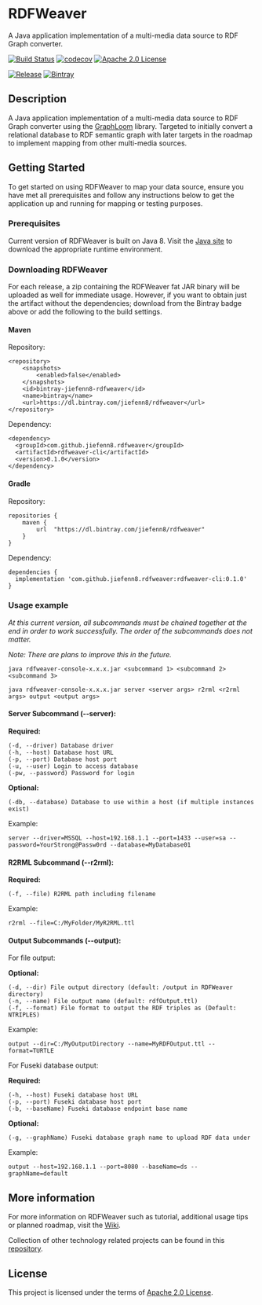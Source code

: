 # RDFWeaver

A Java application implementation of a multi-media data source to RDF Graph converter.

[![Build Status](https://travis-ci.org/jiefenn8/rdfweaver.svg?branch=master)](https://travis-ci.org/jiefenn8/rdfweaver)
[![codecov](https://codecov.io/gh/jiefenn8/rdfweaver/branch/master/graph/badge.svg)](https://codecov.io/gh/jiefenn8/rdfweaver)
[![Apache 2.0 License](https://img.shields.io/badge/license-apache2-green.svg) ](https://github.com/jiefenn8/rdfweaver/blob/master/LICENSE.md)

[![Release](https://img.shields.io/github/v/release/jiefenn8/rdfweaver)](https://github.com/jiefenn8/rdfweaver/releases/latest)
[![Bintray](https://img.shields.io/bintray/v/jiefenn8/rdfweaver/rdfweaver)](https://bintray.com/jiefenn8/rdfweaver/rdfweaver/_latestVersion)

## Description

A Java application implementation of a multi-media data source to RDF Graph converter using the 
[GraphLoom](https://github.com/jiefenn8/graphloom) library. Targeted to initially convert a relational database to RDF 
semantic graph with later targets in the roadmap to implement mapping from other multi-media sources. 

## Getting Started

To get started on using RDFWeaver to map your data source, ensure you have met all prerequisites and follow any 
instructions below to get the application up and running for mapping or testing purposes.

### Prerequisites

Current version of RDFWeaver is built on Java 8. Visit the [Java site](https://www.java.com/en/download/) to download 
the appropriate runtime environment.

### Downloading RDFWeaver

For each release, a zip containing the RDFWeaver fat JAR binary will be uploaded as well for immediate usage.
However, if you want to obtain just the artifact without the dependencies; download from the Bintray badge above or
add the following to the build settings.

#### Maven

Repository:
```
<repository>
    <snapshots>
        <enabled>false</enabled>
    </snapshots>
    <id>bintray-jiefenn8-rdfweaver</id>
    <name>bintray</name>
    <url>https://dl.bintray.com/jiefenn8/rdfweaver</url>
</repository>
```

Dependency:
```
<dependency>
  <groupId>com.github.jiefenn8.rdfweaver</groupId>
  <artifactId>rdfweaver-cli</artifactId>
  <version>0.1.0</version>
</dependency>
```

#### Gradle

Repository:
```
repositories {
    maven {
        url  "https://dl.bintray.com/jiefenn8/rdfweaver" 
    }
}
```

Dependency:
```
dependencies {
  implementation 'com.github.jiefenn8.rdfweaver:rdfweaver-cli:0.1.0'
}
```

### Usage example

_At this current version, all subcommands must be chained together at the end in order to work successfully. 
The order of the subcommands does not matter._

_Note: There are plans to improve this in the future._

```
java rdfweaver-console-x.x.x.jar <subcommand 1> <subcommand 2> <subcommand 3>

java rdfweaver-console-x.x.x.jar server <server args> r2rml <r2rml args> output <output args>
```

#### Server Subcommand (--server):

**Required:**
```
(-d, --driver) Database driver
(-h, --host) Database host URL
(-p, --port) Database host port
(-u, --user) Login to access database
(-pw, --password) Password for login
```
**Optional:**
```
(-db, --database) Database to use within a host (if multiple instances exist)
```
Example: 
```
server --driver=MSSQL --host=192.168.1.1 --port=1433 --user=sa --password=YourStrong@Passw0rd --database=MyDatabase01
```

#### R2RML Subcommand (--r2rml):

**Required:**
```
(-f, --file) R2RML path including filename
```
Example: 
```
r2rml --file=C:/MyFolder/MyR2RML.ttl
```
#### Output Subcommands (--output):

For file output:

**Optional:**
```
(-d, --dir) File output directory (default: /output in RDFWeaver directory)
(-n, --name) File output name (default: rdfOutput.ttl)
(-f, --format) File format to output the RDF triples as (Default: NTRIPLES) 
```
Example: 
``` 
output --dir=C:/MyOutputDirectory --name=MyRDFOutput.ttl --format=TURTLE
```

For Fuseki database output:

**Required:**
```
(-h, --host) Fuseki database host URL 
(-p, --port) Fuseki database host port
(-b, --baseName) Fuseki database endpoint base name
```
**Optional:**
```
(-g, --graphName) Fuseki database graph name to upload RDF data under
```
Example: 
```
output --host=192.168.1.1 --port=8080 --baseName=ds --graphName=default
```

## More information

For more information on RDFWeaver such as tutorial, additional usage tips or planned roadmap, visit the 
[Wiki](https://github.com/jiefenn8/rdfweaver/wiki).

Collection of other technology related projects can be found in this 
[repository](https://github.com/jiefenn8/ws-projects).

## License

This project is licensed under the terms of [Apache 2.0 License](./LICENSE.md). 
